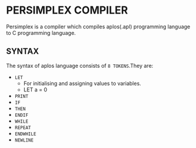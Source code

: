 # PERSIMPLEX COMPILER
Persimplex is a compiler which compiles aplos(.apl) programming language to C programming language.

## SYNTAX
The syntax of aplos language consists of `8 TOKENS`.They are:
- `LET` 
  - For initialising and assigning values to variables.
  - LET a = 0
- `PRINT`
- `IF`
- `THEN`
- `ENDIF`
- `WHILE`
- `REPEAT`
- `ENDWHILE`
- `NEWLINE`
